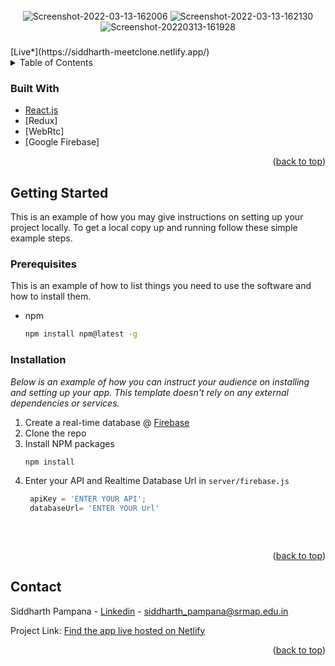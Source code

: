 <div id="top"></div>
<!--
*** Thanks for checking out the Best-README-Template. If you have a suggestion
*** that would make this better, please fork the repo and create a pull request
*** or simply open an issue with the tag "enhancement".
*** Don't forget to give the project a star!
*** Thanks again! Now go create something AMAZING! :D
-->

 



<!-- PROJECT LOGO -->
<br />
<div align="center">
   
 <img src="https://i.ibb.co/jZ35V1N/Screenshot-2022-03-13-162006.png" alt="Screenshot-2022-03-13-162006" border="0" /> 
 <img src="https://i.ibb.co/M9Wdj4h/Screenshot-2022-03-13-162130.png" alt="Screenshot-2022-03-13-162130" border="0"/>
 <img src="https://i.ibb.co/fnhb4cb/Screenshot-20220313-161928.jpg" alt="Screenshot-20220313-161928" border="0"/> 
  <h3 align="center"> </h3>

   
</div>
[Live*](https://siddharth-meetclone.netlify.app/)


<!-- TABLE OF CONTENTS -->
<details>
  <summary>Table of Contents</summary>
  <ol>
    <li>
      <a href="#about-the-project">About The Project</a>
      <ul>
        <li><a href="#built-with">Built With</a></li>
      </ul>
    </li>
    <li>
      <a href="#getting-started">Getting Started</a>
      <ul>
        <li><a href="#prerequisites">Prerequisites</a></li>
        <li><a href="#installation">Installation</a></li>
      </ul>
    </li>
 
 
    <li><a href="#contact">Contact</a></li>
 
  </ol>
</details>







### Built With
 
* [React.js](https://reactjs.org/)
* [Redux] 
* [WebRtc] 
* [Google Firebase] 
 

<p align="right">(<a href="#top">back to top</a>)</p>



<!-- GETTING STARTED -->
## Getting Started

This is an example of how you may give instructions on setting up your project locally.
To get a local copy up and running follow these simple example steps.

### Prerequisites

This is an example of how to list things you need to use the software and how to install them.
* npm
  ```sh
  npm install npm@latest -g
  ```

### Installation

_Below is an example of how you can instruct your audience on installing and setting up your app. This template doesn't rely on any external dependencies or services._

1. Create a real-time database @ [Firebase](https://firebase.google.com/)
2. Clone the repo
3. Install NPM packages
   ```sh
   npm install
   ```
4. Enter your API and Realtime Database Url in `server/firebase.js`
   ```js
    apiKey = 'ENTER YOUR API';
    databaseUrl= 'ENTER YOUR Url'
    
 
 

<p align="right">(<a href="#top">back to top</a>)</p>



<!-- USAGE EXAMPLES -->
 
 
<!-- CONTACT -->
## Contact

Siddharth Pampana - [Linkedin](https://www.linkedin.com/in/siddharth-p-193125201/) - siddharth_pampana@srmap.edu.in

Project Link: [Find the app live hosted on Netlify]( https://siddharth-meetclone.netlify.app/)

<p align="right">(<a href="#top">back to top</a>)</p>
 
